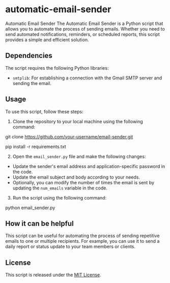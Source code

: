 # automatic-email-sender
Automatic Email Sender  The Automatic Email Sender is a Python script that allows you to automate the process of sending emails. Whether you need to send automated notifications, reminders, or scheduled reports, this script provides a simple and efficient solution.


## Dependencies

The script requires the following Python libraries:
- `smtplib`: For establishing a connection with the Gmail SMTP server and sending the email.

## Usage

To use this script, follow these steps:

1. Clone the repository to your local machine using the following command:

git clone https://github.com/your-username/email-sender.git

pip install -r requirements.txt



2. Open the `email_sender.py` file and make the following changes:
- Update the sender's email address and application-specific password in the code.
- Update the email subject and body according to your needs.
- Optionally, you can modify the number of times the email is sent by updating the `num_emails` variable in the code.

3. Run the script using the following command:

python email_sender.py


## How it can be helpful

This script can be useful for automating the process of sending repetitive emails to one or multiple recipients. For example, you can use it to send a daily report or status update to your team members or clients.


## License

This script is released under the [MIT License](https://opensource.org/licenses/MIT).



